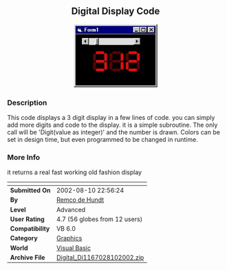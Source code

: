 ﻿<div align="center">

## Digital Display Code

<img src="PIC2002810171007670.jpg">
</div>

### Description

This code displays a 3 digit display in a few lines of code. you can simply add more digits and code to the display. it is a simple subroutine. The only call will be 'Digit(value as integer)' and the number is drawn. Colors can be set in design time, but even programmed to be changed in runtime.
 
### More Info
 
it returns a real fast working old fashion display


<span>             |<span>
---                |---
**Submitted On**   |2002-08-10 22:56:24
**By**             |[Remco de Hundt](https://github.com/Planet-Source-Code/PSCIndex/blob/master/ByAuthor/remco-de-hundt.md)
**Level**          |Advanced
**User Rating**    |4.7 (56 globes from 12 users)
**Compatibility**  |VB 6\.0
**Category**       |[Graphics](https://github.com/Planet-Source-Code/PSCIndex/blob/master/ByCategory/graphics__1-46.md)
**World**          |[Visual Basic](https://github.com/Planet-Source-Code/PSCIndex/blob/master/ByWorld/visual-basic.md)
**Archive File**   |[Digital\_Di1167028102002\.zip](https://github.com/Planet-Source-Code/remco-de-hundt-digital-display-code__1-37814/archive/master.zip)








